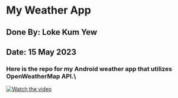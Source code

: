 # My Weather App
## Done By: Loke Kum Yew
## Date: 15 May 2023

### Here is the repo for my Android weather app that utilizes OpenWeatherMap API.\
<!-- blank line -->
[![Watch the video](https://imgur.com/a/4MiGDwL)](https://drive.google.com/file/d/1frsq3CblWHwJlfOG5-ySkVNz-_0Bb8eW/view?usp=share_link)